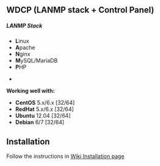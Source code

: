 WDCP (LANMP stack + Control Panel)
---

##### LANMP Stack  
* **L**inux
* **A**pache
* **N**ginx
* **M**ySQL/MariaDB
* **P**HP

-

**Working well with:**  
* **CentOS** 5.x/6.x  [32/64]
* **RedHat** 5.x/6.x [32/64]
* **Ubuntu** 12.04 [32/64]
* **Debian** 6/7 [32/64]

## Installation  
Follow the instructions in [Wiki Installation page](https://github.com/TemaSM/WDCP/wiki/Installation/)
